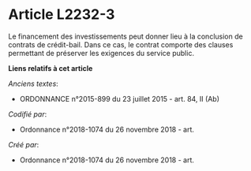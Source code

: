 # Article L2232-3

Le financement des investissements peut donner lieu à la conclusion de contrats de crédit-bail. Dans ce cas, le contrat
comporte des clauses permettant de préserver les exigences du service public.

**Liens relatifs à cet article**

_Anciens textes_:

  - ORDONNANCE n°2015-899 du 23 juillet 2015 - art. 84, II (Ab)

_Codifié par_:

  - Ordonnance n°2018-1074 du 26 novembre 2018 - art.

_Créé par_:

  - Ordonnance n°2018-1074 du 26 novembre 2018 - art.
